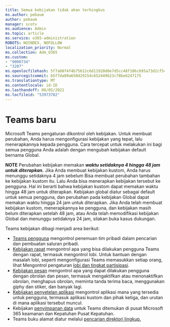 ```yaml
---
title: Semua kebijakan tidak akan terhingkus
ms.author: pebaum
author: pebaum
manager: scotv
ms.audience: Admin
ms.topic: article
ms.service: o365-administration
ROBOTS: NOINDEX, NOFOLLOW
localization_priority: Normal
ms.collection: Adm_O365
ms.custom:
- "9000734"
- "3207"
ms.openlocfilehash: 5f7a08f4f4b75612c6d11920d0e7d5cc48f106c695a73d2cf5461af8fa881634
ms.sourcegitcommit: b5f7da89a650d2915dc652449623c78be6247175
ms.translationtype: MT
ms.contentlocale: id-ID
ms.lasthandoff: 08/05/2021
ms.locfileid: "53973782"
---
```

# <a name="teams-policies"></a>Teams baru

Microsoft Teams pengaturan dikontrol oleh kebijakan. Untuk membuat perubahan, Anda harus mengonfigurasi kebijakan yang tepat, lalu menerapkannya kepada pengguna. Cara tercepat untuk melakukan ini bagi semua pengguna Anda adalah dengan mengubah kebijakan default bernama Global. 

**NOTE** Perubahan kebijakan memakan **_waktu setidaknya 4 hingga 48 jam untuk diterapkan._** Jika Anda membuat kebijakan kustom, Anda harus menunggu setidaknya 4 jam sebelum Bisa membuat perubahan tambahan ke kebijakan kustom itu. Lalu Anda bisa menerapkan kebijakan tersebut ke pengguna. Hal ini berarti bahwa kebijakan kustom dapat memakan waktu hingga 48 jam untuk diterapkan. Kebijakan global diatur sebagai default untuk semua pengguna, dan perubahan pada kebijakan Global dapat memakan waktu hingga 24 jam untuk diterapkan. Jika Anda telah membuat kebijakan kustom, menerapkannya ke pengguna, dan kebijakan masih belum diterapkan setelah 48 jam, atau Anda telah memodifikasi kebijakan Global dan menunggu setidaknya 24 jam, silakan buka kasus dukungan.

Teams kebijakan dibagi menjadi area berikut:

- [Teams pengguna](https://docs.microsoft.com/MicrosoftTeams/teams-policies) mengontrol penemuan tim pribadi dalam pencarian dan pembuatan saluran pribadi.  
- [Kebijakan rapat](https://docs.microsoft.com/microsoftteams/meeting-policies-in-teams) mengontrol apa yang bisa dilakukan pengguna Teams dengan rapat, termasuk mengontrol lobi. Untuk bantuan dengan masalah lobi, seperti mengonfigurasi Teams memasukkan setiap orang, lihat Mengontrol pengaturan [lobi dan tingkat partisipasi](https://docs.microsoft.com/alchemyinsights/bypass-lobby).
- [Kebijakan pesan](https://docs.microsoft.com/microsoftteams/messaging-policies-in-teams) mengontrol apa yang dapat dilakukan pengguna dengan obrolan dan pesan, termasuk mengaktifkan atau menonaktifkan obrolan, menghapus obrolan, meminta tanda terima baca, menggunakan giphy dan stiker, dan banyak lagi.
- [Kebijakan penyetelan aplikasi](https://docs.microsoft.com/MicrosoftTeams/teams-app-setup-policies) mengontrol aplikasi mana yang tersedia untuk pengguna, termasuk aplikasi kustom dan pihak ketiga, dan urutan di mana aplikasi tersebut muncul.  
- Kebijakan [penyimpanan data](https://docs.microsoft.com/microsoftteams/retention-policies) untuk Teams ditemukan di pusat Microsoft 365 keamanan dan Kepatuhan Pusat Kepatuhan.
- Teams buku alamat diatur melalui [pencarian direktori lingkup.](https://docs.microsoft.com/MicrosoftTeams/teams-scoped-directory-search)